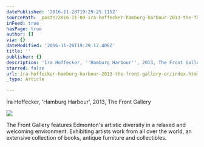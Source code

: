 ```yaml
---
datePublished: '2016-11-28T19:29:25.115Z'
sourcePath: _posts/2016-11-09-ira-hoffecker-hamburg-harbour-2013-the-front-gallery-or.md
inFeed: true
hasPage: true
author: []
via: {}
dateModified: '2016-11-28T19:29:17.408Z'
title: ''
publisher: {}
description: 'Ira Hoffecker, ''Hamburg Harbour'', 2013, The Front Gallery'
starred: false
url: ira-hoffecker-hamburg-harbour-2013-the-front-gallery-or/index.html
_type: Article

---
```

Ira Hoffecker, 'Hamburg Harbour', 2013, The Front Gallery

<article style=""><img src="https://imgflo.herokuapp.com/graph/2b2431f8e7ba7b0/e04c4136ee8b03ec9e92d5a2e21aee6f/noop.jpg?input=https%3A%2F%2Fd32dm0rphc51dk.cloudfront.net%2FC08lf7_A8i3z7APH06xuiQ%2Flarge.jpg" /><p>The Front Gallery features Edmonton's artistic diversity in a relaxed and welcoming environment. Exhibiting artists work from all over the world, an extensive collection of books, antique furniture and collectibles.</p></article>